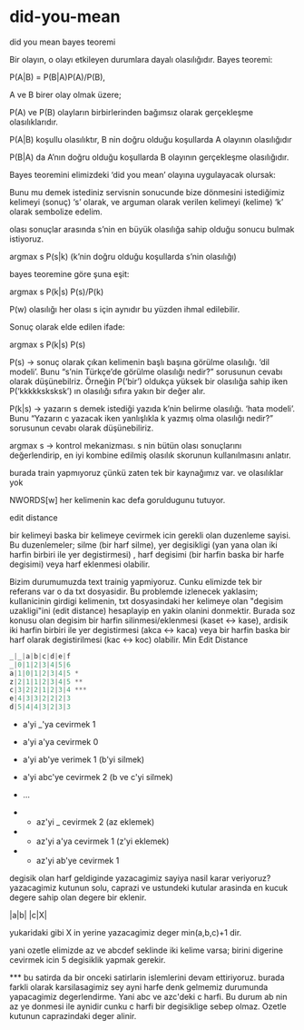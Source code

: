 # did-you-mean
did you mean
bayes teoremi

Bir olayın, o olayı etkileyen durumlara dayalı olasılığıdır. Bayes teoremi:

P(A|B) = P(B|A)P(A)/P(B),

A ve B birer olay olmak üzere;

P(A) ve P(B) olayların birbirlerinden bağımsız olarak gerçekleşme olasılıklarıdır.

P(A|B) koşullu olasılıktır, B nin doğru olduğu koşullarda A olayının olasılığıdır

P(B|A) da A’nın doğru olduğu koşullarda B olayının gerçekleşme olasılığıdır.

Bayes teoremini elimizdeki ‘did you mean’ olayına uygulayacak olursak:

Bunu mu demek istediniz servisnin sonucunde bize dönmesini istediğimiz kelimeyi (sonuç) ‘s’ olarak, ve arguman olarak verilen kelimeyi (kelime) ‘k’ olarak sembolize edelim.

olası sonuçlar arasında s’nin en büyük olasılığa sahip olduğu sonucu bulmak istiyoruz.

argmax s P(s|k) (k’nin doğru olduğu koşullarda s’nin olasılığı)

bayes teoremine göre şuna eşit:

argmax s P(k|s) P(s)/P(k)

P(w) olasılığı her olası s için aynıdır bu yüzden ihmal edilebilir.

Sonuç olarak elde edilen ifade:

argmax s P(k|s) P(s)

P(s) → sonuç olarak çıkan kelimenin başlı başına görülme olasılığı. ‘dil modeli’. Bunu “s’nin Türkçe’de görülme olasılığı nedir?” sorusunun cevabı olarak düşünebilriz. Örneğin P(‘bir’) oldukça yüksek bir olasılığa sahip iken P(‘kkkkksksksk’) ın olasılığı sıfıra yakın bir değer alır.

P(k|s) → yazarın s demek istediği yazıda k’nin belirme olasılığı. ‘hata modeli’. Bunu “Yazarın c yazacak iken yanlışlıkla k yazmış olma olasılığı nedir?” sorusunun cevabı olarak düşünebiliriz.

argmax s → kontrol mekanizması. s nin bütün olası sonuçlarını değerlendirip, en iyi kombine edilmiş olasılık skorunun kullanılmasını anlatır.

burada train yapmıyoruz çünkü zaten tek bir kaynağımız var. ve olasılıklar yok

NWORDS[w] her kelimenin kac defa goruldugunu tutuyor.

edit distance

bir kelimeyi baska bir kelimeye cevirmek icin gerekli olan duzenleme sayisi. Bu duzenlemeler; silme (bir harf silme), yer degisikligi (yan yana olan iki harfin birbiri ile yer degistirmesi) , harf degisimi (bir harfin baska bir harfe degisimi) veya harf eklenmesi olabilir.

Bizim durumumuzda text trainig yapmiyoruz. Cunku elimizde tek bir referans var o da txt dosyasidir. Bu problemde izlenecek yaklasim; kullanicinin girdigi kelimenin, txt dosyasindaki her kelimeye olan "degisim uzakligi"ini (edit distance) hesaplayip en yakin olanini donmektir. Burada soz konusu olan degisim bir harfin silinmesi/eklenmesi (kaset <-> kase), ardisik iki harfin birbiri ile yer degistirmesi (akca <-> kaca) veya bir harfin baska bir harf olarak degistirilmesi (kac <-> koc) olabilir.
Min Edit Distance

```python
_|_|a|b|c|d|e|f
_|0|1|2|3|4|5|6
a|1|0|1|2|3|4|5 *
z|2|1|1|2|3|4|5 **
c|3|2|2|1|2|3|4 ***
e|4|3|3|2|2|2|3
d|5|4|4|3|2|3|3
```

* a'yi _'ya cevirmek 1
* a'yi a'ya cevirmek 0
* a'yi ab'ye verimek 1 (b'yi silmek)
* a'yi abc'ye cevirmek 2 (b ve c'yi silmek)
* ...

* * az'yi _ cevirmek 2 (az eklemek)
* * az'yi a'ya cevirmek 1 (z'yi eklemek) 
* * az'yi ab'ye cevirmek 1

degisik olan harf geldiginde yazacagimiz sayiya nasil karar veriyoruz?
yazacagimiz kutunun solu, caprazi ve ustundeki kutular arasinda en kucuk degere sahip olan degere bir eklenir.

|a|b|
|c|X|

yukaridaki gibi X in yerine yazacagimiz deger min(a,b,c)+1 dir.

yani ozetle elimizde az ve abcdef seklinde iki kelime varsa; birini digerine cevirmek icin 5 degisiklik yapmak gerekir.

*** bu satirda da bir onceki satirlarin islemlerini devam ettiriyoruz. burada farkli olarak karsilasagimiz sey ayni harfe denk gelmemiz durumunda yapacagimiz degerlendirme.
Yani abc ve azc'deki c harfi. Bu durum ab nin az ye donmesi ile aynidir cunku c harfi bir degisiklige sebep olmaz. Ozetle kutunun caprazindaki deger alinir.
